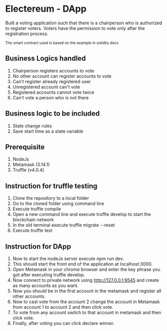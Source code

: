 # Electereum - DApp

Built a voting application such that there is a chairperson who is authorized to register voters. Voters have the permission to vote only after the registration process.

<small> The smart contract used is based on the example in solidity docs </small>


## Business Logics handled
1. Chairperson registers accounts to vote
2. No other account can register accounts to vote
3. Can't register already registered user
4. Unregistered account can't vote
5. Registered accounts cannot vote twice
6. Can't vote a person who is not there

## Business logic to be included
1. State change rules
2. Save start time as a state variable

## Prerequisite
1. NodeJs
2. Metamask (3.14.1)
3. Truffle (v4.0.4)

## Instruction for truffle testing
1. Clone the repository to a local folder
2. Go to the cloned folder using command line
3. Execute truffle compile
4. Open a new command line and execute truffle develop to start the blockchain network
5. In the old terminal execute truffle migrate --reset
6. Execute truffle test

## Instruction for DApp

1. Now to start the nodeJs server execute npm run dev.
2. This should start the front end of the application at localhost:3000.
3. Open Metamask in your chrome browser and enter the key phrase you got after executing truffle develop.
4. Now connect to private network using http://127.0.0.1:9545 and create as many accounts as you want.
5. Now you should be in the first account in the metamask and register all other accounts.
6. Now to cast vote from the account 2 change the account in Metamask from account 1 to account 2 and then click vote.
7. To vote from any account switch to that account in metamask and then click vote.
8. Finally, after voting you can click declare winner.

